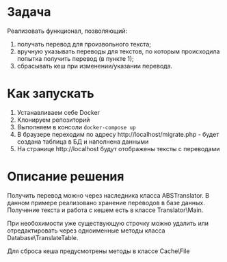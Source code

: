 # Задача
Реализовать функционал, позволяющий:
1) получать перевод для произвольного текста;
2) вручную указывать переводы для текстов, по которым происходила попытка получить перевод (в пункте 1);
3) сбрасывать кеш при изменении/указании перевода.

# Как запускать
1) Устанавливаем себе Docker
2) Клонируем репозиторий
3) Выполняем в консоли ``docker-compose up`` 
4) В браузере переходим по адресу http://localhost/migrate.php - будет создана таблица в БД и наполнена данными
5) На странице http://localhost будут отображены тексты с переводами 

# Описание решения
Получить перевод можно через наследника класса ABSTranslator. В данном примере реализовано хранение переводов в базе данных. Получение текста и работа с кешем есть в классе Translator\Main.

При необохимости уже существующую строчку можно удалить или отредактировать через одноименные методы класса Database\TranslateTable.

Для сброса кеша предусмотрены методы в классе Cache\File